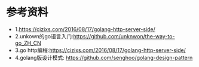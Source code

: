 # 参考资料
- 1.https://cizixs.com/2016/08/17/golang-http-server-side/
- 2.unkown的go语言入门:https://github.com/unknwon/the-way-to-go_ZH_CN
- 3.go http编程:https://cizixs.com/2016/08/17/golang-http-server-side/
- 4.golang版设计模式: https://github.com/senghoo/golang-design-pattern